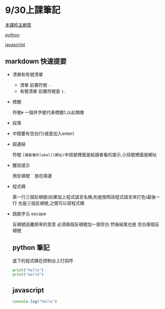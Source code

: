 # 9/30上課筆記

[本課程主網頁](https://elearning.nkust.edu.tw/moocs/#/learning/10110583)

[python](#python-筆記)

[javascript](#javascript)

## markdown 快速提要

- 清單和有號清單

  - 清單 前置符號 `-`
  - 有號清單 前置符號是 `1.`


    
- 標題
  
  符號`#` 一個井字號代表標題1,以此類推

- 段落

- 中間要有空白行(或是加入enter)

- 超連結
  
  符號 `[讀者看的label](網址)`中括號裡面是給讀者看的提示,小括號裡面是網址

- 醒目提示
  
  用反頓號 `` ` `` 放在兩邊
- 程式碼

  第一行三個反頓號(如果加上程式語言名稱,則是按照該程式語言來打色)最後一行 也是三個反頓號,之間可以寫程式碼

- 跳脫字元 escape

  反頓號逃離原來的意思 必須兩個反頓號加一個空白 然後結尾也是 空白兩個反頓號


  ## python 筆記

  底下的程式碼在控制台上打招呼
  ```python
  print("hello")
  print("world")
  ```

  ## javascript
  ```javascript
  console.log("hello")
  ```
  
